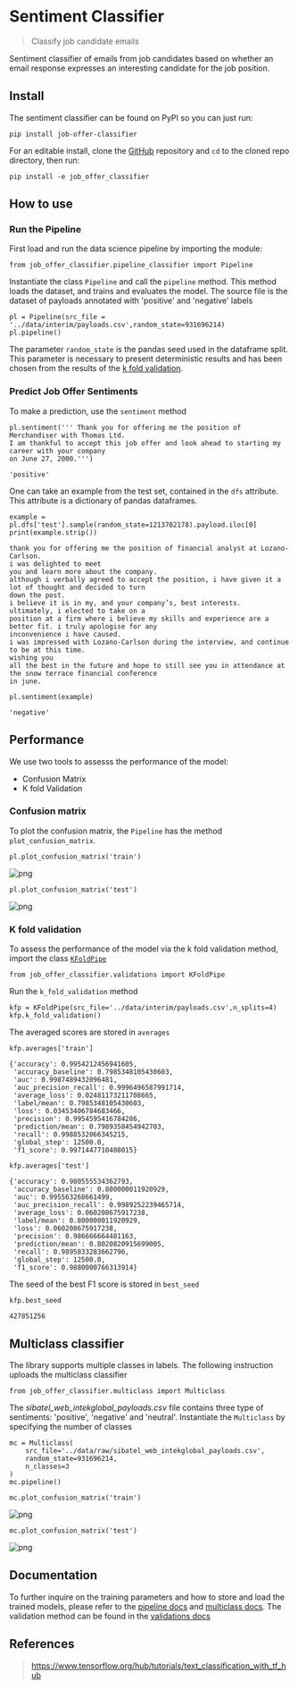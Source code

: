 # Sentiment Classifier
> Classify job candidate emails  


Sentiment classifier of  emails from job candidates based on whether an email response expresses an interesting candidate for the job position.

## Install

The sentiment classifier can be found on PyPI so you can just run:

```shell
pip install job-offer-classifier
```

For an editable install, clone the [GitHub](https://github.com/kikejimenez/job_offer_classifier) repository and `cd` to the cloned repo directory, then run:

```shell
pip install -e job_offer_classifier
```

## How to use

### Run the Pipeline

First load and run the data science pipeline by importing the module:

```
from job_offer_classifier.pipeline_classifier import Pipeline
```

Instantiate the class `Pipeline` and call the `pipeline` method. This method loads the dataset, and trains and evaluates the model. The source file is the dataset of payloads  annotated with 'positive' and 'negative' labels

```
pl = Pipeline(src_file = '../data/interim/payloads.csv',random_state=931696214)
pl.pipeline()
```

The parameter `random_state` is the pandas seed used in the dataframe split. This parameter is necessary to present deterministic results and has been chosen from the results of the [k fold validation](#K-fold-validation).

### Predict Job Offer Sentiments

To make a prediction, use the `sentiment` method

```
pl.sentiment(''' Thank you for offering me the position of Merchandiser with Thomas Ltd.
I am thankful to accept this job offer and look ahead to starting my career with your company
on June 27, 2000.''')
```




    'positive'



One can take an example from the test set, contained in the `dfs` attribute. This attribute is a dictionary of  pandas dataframes.

```
example = pl.dfs['test'].sample(random_state=1213702178).payload.iloc[0]
print(example.strip())
```

    thank you for offering me the position of financial analyst at Lozano-Carlson.
    i was delighted to meet
    you and learn more about the company.
    although i verbally agreed to accept the position, i have given it a lot of thought and decided to turn
    down the post.
    i believe it is in my, and your company’s, best interests.
    ultimately, i elected to take on a
    position at a firm where i believe my skills and experience are a better fit. i truly apologise for any
    inconvenience i have caused.
    i was impressed with Lozano-Carlson during the interview, and continue to be at this time.
    wishing you
    all the best in the future and hope to still see you in attendance at the snow terrace financial conference
    in june.


```
pl.sentiment(example)
```




    'negative'



## Performance

We use two tools to assesss the performance of the model:
  - Confusion Matrix 
  - K fold Validation

### Confusion matrix

To plot the confusion matrix, the `Pipeline` has the method `plot_confusion_matrix`.

```
pl.plot_confusion_matrix('train')
```


![png](docs/images/output_23_0.png)


```
pl.plot_confusion_matrix('test')
```


![png](docs/images/output_24_0.png)


### K fold validation

To assess the performance of the model via the k fold validation method, import the class [`KFoldPipe`](/job_offer_classifier/validations#KFoldPipe)

```
from job_offer_classifier.validations import KFoldPipe
```

Run the `k_fold_validation` method

```
kfp = KFoldPipe(src_file='../data/interim/payloads.csv',n_splits=4)
kfp.k_fold_validation()
```

The averaged scores are stored in `averages`

```
kfp.averages['train']
```




    {'accuracy': 0.9954212456941605,
     'accuracy_baseline': 0.7985348105430603,
     'auc': 0.9987489432096481,
     'auc_precision_recall': 0.9996496587991714,
     'average_loss': 0.02481173211708665,
     'label/mean': 0.7985348105430603,
     'loss': 0.03453406784683466,
     'precision': 0.9954595416784286,
     'prediction/mean': 0.7989358454942703,
     'recall': 0.9988532066345215,
     'global_step': 12500.0,
     'f1_score': 0.9971447710408015}



```
kfp.averages['test']
```




    {'accuracy': 0.980555534362793,
     'accuracy_baseline': 0.800000011920929,
     'auc': 0.995563268661499,
     'auc_precision_recall': 0.9989252239465714,
     'average_loss': 0.060208675917238,
     'label/mean': 0.800000011920929,
     'loss': 0.060208675917238,
     'precision': 0.986666664481163,
     'prediction/mean': 0.8020820915699005,
     'recall': 0.9895833283662796,
     'global_step': 12500.0,
     'f1_score': 0.9880000766313914}



The seed of the best F1 score is stored in `best_seed`

```
kfp.best_seed
```




    427851256



## Multiclass classifier

The library supports multiple classes in labels. The following instruction uploads the multiclass classifier

```
from job_offer_classifier.multiclass import Multiclass
```

The _sibatel\_web\_intekglobal\_payloads.csv_ file contains three type of sentiments: 'positive', 'negative' and 'neutral'. Instantiate the `Multiclass` by specifying the number of classes

```
mc = Multiclass(
    src_file='../data/raw/sibatel_web_intekglobal_payloads.csv',
    random_state=931696214,
    n_classes=3
)
mc.pipeline()
```

```
mc.plot_confusion_matrix('train')
```


![png](docs/images/output_40_0.png)


```
mc.plot_confusion_matrix('test')
```


![png](docs/images/output_41_0.png)


## Documentation

To further inquire on the training parameters and how to store and load the trained models, please refer to the [pipeline docs](/job_offer_classifier/pipeline_classifier) and [multiclass docs](/job_offer_classifier/multiclass). The validation method can be found in the [validations docs](/job_offer_classifier/validations) 

## References
> https://www.tensorflow.org/hub/tutorials/text_classification_with_tf_hub
